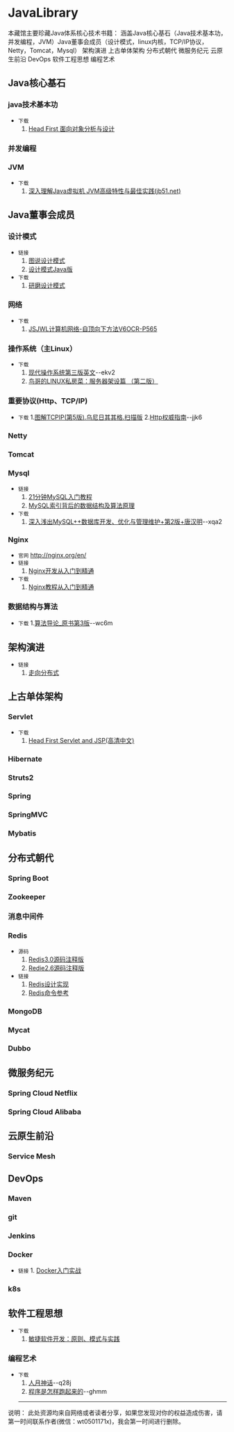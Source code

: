 # JavaLibrary
本藏馆主要珍藏Java体系核心技术书籍：
  涵盖Java核心基石（Java技术基本功，并发编程，JVM）Java董事会成员（设计模式，linux内核，TCP/IP协议，Netty，Tomcat，Mysql） 架构演进 上古单体架构 分布式朝代 微服务纪元 云原生前沿  DevOps 软件工程思想 编程艺术

## Java核心基石
### java技术基本功
  - `下载`
    1. [Head First 面向对象分析与设计](https://pan.baidu.com/s/1SmGMQqZngAGWHp0LMg_wew)
### 并发编程
### JVM
  - `下载`
    1. [深入理解Java虚拟机 JVM高级特性与最佳实践(jb51.net)](https://pan.baidu.com/s/1__qq8sXvwH62eAG_bk9g_Q)

## Java董事会成员
### 设计模式
  - `链接`
    1. [图说设计模式](http://design-patterns.readthedocs.org/zh_CN/latest/index.html)
    2. [设计模式Java版](https://quanke.gitbooks.io/design-pattern-java/content/)
  - `下载`
    1. [研磨设计模式](https://pan.baidu.com/s/1X4OZFxj293_yibxoC32jEA) 
### 网络
  - `下载`
    1. [JSJWL计算机网络-自顶向下方法V6OCR-P565](https://pan.baidu.com/s/1ND9TYpgNsKOI1jS0w5zfLQ)
### 操作系统（主Linux）
  - `下载`
    1. [现代操作系统第三版英文](https://pan.baidu.com/s/1TZsyE45GTi68PmgYRLnrJw)--ekv2
    2. [鸟哥的LINUX私房菜：服务器架设篇 （第二版）](https://pan.baidu.com/s/1Mwlu12jYatrT_EGnjPfUNg)
### 重要协议(Http、TCP/IP)
  - `下载`
    1.[图解TCPIP(第5版).乌尼日其其格.扫描版](https://pan.baidu.com/s/1rPnpSqAwv6CaNha54mFnHQ)
    2.[Http权威指南](https://pan.baidu.com/s/19NuptLCYXjZ7tmWhefjAFQ)--jjk6
### Netty
### Tomcat
### Mysql
  - `链接`
    1. [21分钟MySQL入门教程](https://www.cnblogs.com/mr-wid/archive/2013/05/09/3068229.html)
    2. [MySQL索引背后的数据结构及算法原理](http://blog.codinglabs.org/articles/theory-of-mysql-index.html)
  - `下载`
    1. [深入浅出MySQL++数据库开发、优化与管理维护+第2版+唐汉明](https://pan.baidu.com/s/1kmHLF7LIq2lWX8B1UqxTqw)--xqa2
### Nginx
  - `官网`
    http://nginx.org/en/
  - `链接`
    1. [Nginx开发从入门到精通](http://tengine.taobao.org/book/index.html)
  - `下载`
    1. [Nginx教程从入门到精通](https://pan.baidu.com/s/13GaHFGPFf1cbZpHCnZtEGA)
### 数据结构与算法
  - `下载`
    1.[算法导论_原书第3版](https://pan.baidu.com/s/1Ng3IDM_q9Ti2n5bSRQqEWg)--wc6m

## 架构演进
  - `链接`
    1. [走向分布式](http://dcaoyuan.github.io/papers/pdfs/Scalability.pdf)

## 上古单体架构
### Servlet
  - `下载`
    1. [Head First Servlet and JSP(高清中文)](https://pan.baidu.com/s/15mtGsTxXMwt1bWjTCbtfHQ)
### Hibernate
### Struts2
### Spring
### SpringMVC
### Mybatis

## 分布式朝代
### Spring Boot
### Zookeeper
### 消息中间件
### Redis
- `源码`
  1. [Redis3.0源码注释版](https://github.com/huangz1990/redis-3.0-annotated)
  2. [Redie2.6源码注释版](https://github.com/huangz1990/annotated_redis_source)
- `链接`
  1. [Redis设计实现](http://redisbook.com/)
  2. [Redis命令参考](http://redisdoc.com/)
  
### MongoDB
### Mycat
### Dubbo


## 微服务纪元
### Spring Cloud Netflix
### Spring Cloud Alibaba

## 云原生前沿
### Service Mesh

## DevOps
### Maven
### git
### Jenkins
### Docker
  -  `链接`
    1. [Docker入门实战](https://yuedu.baidu.com/ebook/d817967416fc700abb68fca1?pn=1)
### k8s

## 软件工程思想
  - `下载`
    1. [敏捷软件开发：原则、模式与实践](https://pan.baidu.com/s/1v-QPlYOYTTptKtZDJk1c4w)
### 编程艺术
  - `下载`
    1. [人月神话](https://pan.baidu.com/s/1aqovbAXJ26LDlujcnPiDvA)--q28j
    2. [程序是怎样跑起来的](https://pan.baidu.com/s/1cj4FZXyzhjnQKxmAPhX6ug)--ghmm
    **************
说明：
    此处资源均来自网络或者读者分享，如果您发现对你的权益造成伤害，请第一时间联系作者(微信：wt0501171x)，我会第一时间进行删除。
